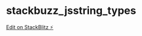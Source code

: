 # stackbuzz_jsstring_types

[Edit on StackBlitz ⚡️](https://stackblitz.com/edit/web-platform-bgdxqy)